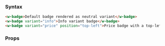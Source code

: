 ### Syntax

```html
<w-badge>Default badge rendered as neutral variant</w-badge>
<w-badge variant="info">Info variant badge</w-badge>
<w-badge variant="price" position="top-left">Price badge with a top-left position</w-badge>
```

### Props

<api-table type=elements component="Badge" />
